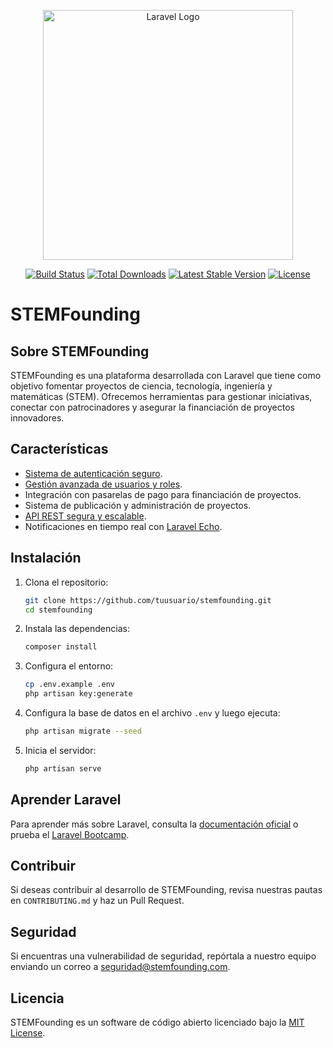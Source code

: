 <p align="center"><a href="https://laravel.com" target="_blank"><img src="https://raw.githubusercontent.com/laravel/art/master/logo-lockup/5%20SVG/2%20CMYK/1%20Full%20Color/laravel-logolockup-cmyk-red.svg" width="400" alt="Laravel Logo"></a></p>

<p align="center">
<a href="https://github.com/laravel/framework/actions"><img src="https://github.com/laravel/framework/workflows/tests/badge.svg" alt="Build Status"></a>
<a href="https://packagist.org/packages/laravel/framework"><img src="https://img.shields.io/packagist/dt/laravel/framework" alt="Total Downloads"></a>
<a href="https://packagist.org/packages/laravel/framework"><img src="https://img.shields.io/packagist/v/laravel/framework" alt="Latest Stable Version"></a>
<a href="https://packagist.org/packages/laravel/framework"><img src="https://img.shields.io/packagist/l/laravel/framework" alt="License"></a>
</p>

# STEMFounding

## Sobre STEMFounding

STEMFounding es una plataforma desarrollada con Laravel que tiene como objetivo fomentar proyectos de ciencia, tecnología, ingeniería y matemáticas (STEM). Ofrecemos herramientas para gestionar iniciativas, conectar con patrocinadores y asegurar la financiación de proyectos innovadores.

## Características

- [Sistema de autenticación seguro](https://laravel.com/docs/authentication).
- [Gestión avanzada de usuarios y roles](https://laravel.com/docs/authorization).
- Integración con pasarelas de pago para financiación de proyectos.
- Sistema de publicación y administración de proyectos.
- [API REST segura y escalable](https://laravel.com/docs/passport).
- Notificaciones en tiempo real con [Laravel Echo](https://laravel.com/docs/broadcasting).

## Instalación

1. Clona el repositorio:
   ```bash
   git clone https://github.com/tuusuario/stemfounding.git
   cd stemfounding
   ```
2. Instala las dependencias:
   ```bash
   composer install
   ```
3. Configura el entorno:
   ```bash
   cp .env.example .env
   php artisan key:generate
   ```
4. Configura la base de datos en el archivo `.env` y luego ejecuta:
   ```bash
   php artisan migrate --seed
   ```
5. Inicia el servidor:
   ```bash
   php artisan serve
   ```

## Aprender Laravel

Para aprender más sobre Laravel, consulta la [documentación oficial](https://laravel.com/docs) o prueba el [Laravel Bootcamp](https://bootcamp.laravel.com).

## Contribuir

Si deseas contribuir al desarrollo de STEMFounding, revisa nuestras pautas en `CONTRIBUTING.md` y haz un Pull Request.

## Seguridad

Si encuentras una vulnerabilidad de seguridad, repórtala a nuestro equipo enviando un correo a [seguridad@stemfounding.com](mailto:seguridad@stemfounding.com).

## Licencia

STEMFounding es un software de código abierto licenciado bajo la [MIT License](https://opensource.org/licenses/MIT).
